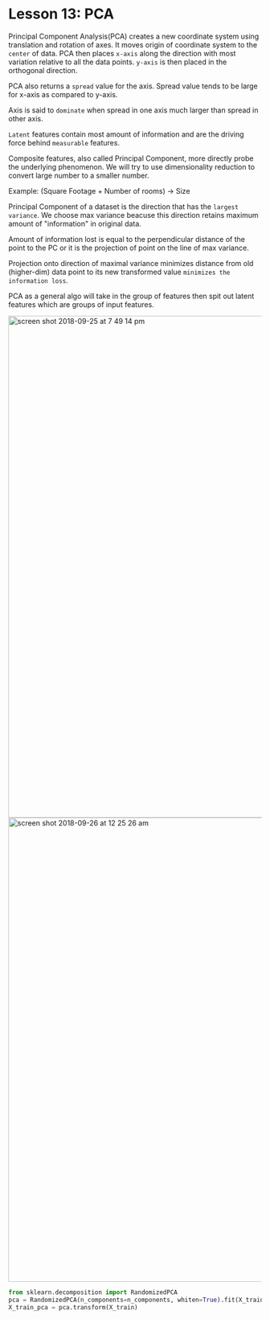 # Lesson 13: PCA

Principal Component Analysis(PCA) creates a new coordinate system using translation and rotation of axes. It moves origin of coordinate
system to the `center` of data. PCA then places `x-axis` along the direction with most variation relative to all the data points.
`y-axis` is then placed in the orthogonal direction.

PCA also returns a `spread` value for the axis. Spread value tends to be large for x-axis as compared to y-axis.

Axis is said to `dominate` when spread in one axis much larger than spread in other axis.

`Latent` features contain most amount of information and are the driving force behind `measurable` features.

Composite features, also called Principal Component, more directly probe the underlying phenomenon. We will try to use dimensionality reduction to convert large number to a smaller number.

Example: (Square Footage + Number of rooms) -> Size

Principal Component of a dataset is the direction that has the `largest variance`. We choose max variance beacuse this direction retains maximum amount of "information" in original data.

Amount of information lost is equal to the perpendicular distance of the point to the PC or it is the projection of point on the line of max variance.

Projection onto direction of maximal variance minimizes distance from old (higher-dim) data point to its new transformed value `minimizes the information loss`.

PCA as a general algo will take in the group of features then spit out latent features which are groups of input features.

<img width="999" alt="screen shot 2018-09-25 at 7 49 14 pm" src="https://user-images.githubusercontent.com/13077629/46049402-20d63180-c0fc-11e8-8ee2-ac0eabf0ef8f.png">

<img width="924" alt="screen shot 2018-09-26 at 12 25 26 am" src="https://user-images.githubusercontent.com/13077629/46057257-bdabc580-c122-11e8-870d-06b7386184e6.png">

```python
from sklearn.decomposition import RandomizedPCA
pca = RandomizedPCA(n_components=n_components, whiten=True).fit(X_train)
X_train_pca = pca.transform(X_train)
```
